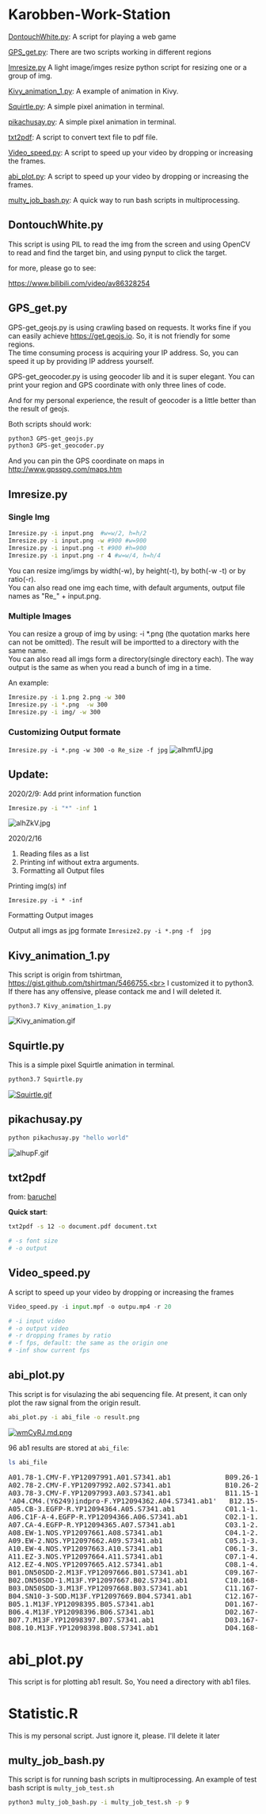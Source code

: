 

# Karobben-Work-Station

[DontouchWhite.py](#Dontouch): A script for playing a web game  

[GPS_get.py](#GPS): There are two scripts working in different regions

[Imresize.py](#Imresize) A light image/imges resize python script for resizing one or a group of img.

[Kivy_animation_1.py](#Kivy): A example of animation in Kivy.

[Squirtle.py](#Squirtle): A simple pixel animation in terminal.

[pikachusay.py](#pikachusay): A simple pixel animation in terminal.

[txt2pdf](#txt2pdf): A script to convert text file to pdf file.

[Video_speed.py](#Video_speed): A script to speed up your video by dropping or increasing the frames.

[abi_plot.py](#abi_plot): A script to speed up your video by dropping or increasing the frames.

[multy_job_bash.py](#multy_job_bash): A quick way to run bash scripts in multiprocessing.


## <div id="Dontouch">DontouchWhite.py</div>

This script is using PIL to read the img from the screen and using OpenCV to read and find the target bin, and using pynput to click the target.

for more, please go to see:

https://www.bilibili.com/video/av86328254

## <div id="GPS">GPS_get.py</div>

GPS-get_geojs.py is using crawling based on requests. It works fine if you can easily achieve https://get.geojs.io. So, it is not friendly for some regions.<br>
The time consuming process is acquiring your IP address. So, you can speed it up by providing IP address yourself.

GPS-get_geocoder.py is using geocoder lib and it is super elegant. You can print your region and GPS coordinate with only three lines of code.

And for my personal experience, the result of geocoder is a little better than the result of geojs.

Both scripts should work:


```bash
python3 GPS-get_geojs.py
python3 GPS-get_geocoder.py
```

And you can pin the GPS coordinate on maps in http://www.gpsspg.com/maps.htm




## <div id="Imresize">Imresize.py</div>


### Single Img
```bash
Imresize.py -i input.png  #w=w/2, h=h/2
Imresize.py -i input.png -w #900 #w=900
Imresize.py -i input.png -t #900 #h=900
Imresize.py -i input.png -r 4 #w=w/4, h=h/4
```
You can resize img/imgs by width(-w), by height(-t), by both(-w -t) or by ratio(-r).<br>
You can also read one img each time, with default arguments, output file names as "Re_" + input.png.<br>

### Multiple Images
You can resize a group of img by using: -i *.png (the quotation marks here can not be omitted). The result will be importted to a directory with the same name.<br>
You can also read all imgs form a directory(single directory each). The way output is the same as when you read a bunch of img in a time.

An example:  

```bash
Imresize.py -i 1.png 2.png -w 300
Imresize.py -i *.png  -w 300
Imresize.py -i img/ -w 300
```

### Customizing Output formate

`Imresize.py -i *.png -w 300 -o Re_size -f jpg`
![alhmfU.jpg](https://s1.ax1x.com/2020/07/31/alhmfU.jpg)


## Update:

2020/2/9: Add print information function

```bash
Imresize.py -i "*" -inf 1
```
![alhZkV.jpg](https://s1.ax1x.com/2020/07/31/alhZkV.jpg)


2020/2/16  
1. Reading files as a list
2. Printing inf without extra arguments.  
3. Formatting all Output files

Printing img(s) inf

`Imresize.py -i * -inf`

Formatting Output images

Output all imgs as jpg formate
`Imresize2.py -i *.png -f  jpg`


## <div id="Kivy">Kivy_animation_1.py</div>

This script is origin from tshirtman, https://gist.github.com/tshirtman/5466755.<br>
I customized it to python3.<br>
If there has any offensive, please contack me and I will deleted it.

```
python3.7 Kivy_animation_1.py
```

![Kivy_animation.gif](https://s1.ax1x.com/2020/07/31/alhKl4.gif)

## <div id="Squirtle">Squirtle.py</div>

This is a simple pixel Squirtle animation in terminal.

```bash
python3.7 Squirtle.py
```
[![Squirtle.gif](https://s1.ax1x.com/2020/07/31/alheYT.gif)](https://imgchr.com/i/alheYT)


## <div id="pikachusay">pikachusay.py</div>

```bash
python pikachusay.py "hello world"
```
![alhupF.gif](https://s1.ax1x.com/2020/07/31/alhupF.gif)

## <div id="txt2pdf">txt2pdf</div>
from: [baruchel](https://github.com/baruchel/txt2pdf)

**Quick start**:
```bash
txt2pdf -s 12 -o document.pdf document.txt

# -s font size
# -o output
```

## <div id="Video_speed">Video_speed.py</div>
A script to speed up your video by dropping or increasing the frames

```python
Video_speed.py -i input.mpf -o outpu.mp4 -r 20

# -i input video
# -o output video
# -r dropping frames by ratio
# -f fps, default: the same as the origin one
# -inf show current fps  
```

## <div id="abi_plot">abi_plot.py</div>
This script is for visulazing the abi sequencing file.
At present, it can only plot the raw signal from the origin result.
```bash
abi_plot.py -i abi_file -o result.png
```
[![wmCyRJ.md.png](https://s1.ax1x.com/2020/09/06/wmCyRJ.md.png)](https://imgchr.com/i/wmCyRJ)

96 ab1 results are stored at `abi_file`:
```bash
ls abi_file
```
<pre>
A01.78-1.CMV-F.YP12097991.A01.S7341.ab1             B09.26-1.VR1012-F.YP12098399.B09.S7341.ab1   D05.168-3.ZmU6-F2.YP12093773.D05.s7341.ab1             F01.NAC56-1300-2.GHeGFP-R.YP12097743.F01.s7341.ab1          G09.1300-CLUC-W33-6.GHMAI-CLUC-R.YP12097553.G09.S7341.ab1
A02.78-2.CMV-F.YP12097992.A02.S7341.ab1             B10.26-2.VR1012-F.YP12098400.B10.S7341.ab1   D06.168-4.ZmU6-F2.YP12093774.D06.s7341.ab1             F02.NAC56-1300-2.GHpSuperF.YP12097744.F02.s7341.ab1         G10.1300-CLUC-W33-7.GHMAI-CLUC-F.YP12097554.G10.S7341.ab1
A03.78-3.CMV-F.YP12097993.A03.S7341.ab1             B11.15-1.VR1012-F.YP12098401.B11.S7341.ab1   D07.168-5.ZmU6-F2.YP12093775.D07.s7341.ab1             F03.NAC56-1300-3.GHeGFP-R.YP12097745.F03.s7341.ab1          G11.1300-CLUC-W33-7.GHMAI-CLUC-R.YP12097555.G11.S7341.ab1
'A04.CM4.(Y6249)indpro-F.YP12094362.A04.S7341.ab1'   B12.15-2.VR1012-F.YP12098402.B12.S7341.ab1   D08.FS7.M13F.YP12098873.D08.s7341.ab1                  F04.NAC56-1300-3.GHpSuperF.YP12097746.F04.s7341.ab1         G12.1300-CLUC-W33-9.GHMAI-CLUC-F.YP12097558.G12.S7341.ab1
A05.CB-3.EGFP-R.YP12094364.A05.S7341.ab1            C01.1-1.6F.YP12097892.C01.S7341.ab1          D09.OMS-1.PABAL-F.YP12097115.D09.s7341.ab1             F05.NAC56-1300-4.GHeGFP-R.YP12097747.F05.s7341.ab1          H01.1300-CLUC-W33-9.GHMAI-CLUC-R.YP12097559.H01.S7341.ab1
A06.C1F-A-4.EGFP-R.YP12094366.A06.S7341.ab1         C02.1-1.6R.YP12097893.C02.S7341.ab1          D10.OMS-1.PABAL-R.YP12097116.D10.s7341.ab1             F06.NAC56-1300-4.GHpSuperF.YP12097748.F06.s7341.ab1         H02.1300-CLUC-W33-10.GHMAI-CLUC-F.YP12097560.H02.S7341.ab1
A07.CA-4.EGFP-R.YP12094365.A07.S7341.ab1            C03.1-2.6F.YP12097894.C03.S7341.ab1          D11.OMS-2.PABAL-F.YP12097117.D11.s7341.ab1             F07.NAC56-1300-5.GHeGFP-R.YP12097749.F07.s7341.ab1          H03.1300-CLUC-W33-10.GHMAI-CLUC-R.YP12097561.H03.S7341.ab1
A08.EW-1.NOS.YP12097661.A08.S7341.ab1               C04.1-2.6R.YP12097895.C04.S7341.ab1          D12.OMS-2.PABAL-R.YP12097118.D12.s7341.ab1             F08.NAC56-1300-5.GHpSuperF.YP12097750.F08.s7341.ab1         H04.1300-CLUC-W33-11.GHMAI-CLUC-F.YP12097562.H04.S7341.ab1
A09.EW-2.NOS.YP12097662.A09.S7341.ab1               C05.1-3.6F.YP12097896.C05.S7341.ab1          E01.OMS-3.PABAL-F.YP12097119.E01.s7341.ab1             F09.NAC56-1302.GHCDN-1302-W1-R.YP12097751.F09.S7341.ab1     H05.1300-CLUC-W33-11.GHMAI-CLUC-R.YP12097563.H05.S7341.ab1
A10.EW-4.NOS.YP12097663.A10.S7341.ab1               C06.1-3.6R.YP12097897.C06.S7341.ab1          E02.OMS-3.PABAL-R.YP12097120.E02.s7341.ab1             F10.1300-CLUC-W33-1.GHMAI-CLUC-F.YP12097542.F10.S7341.ab1   H06.1300-CLUC-W33-12.GHMAI-CLUC-F.YP12097564.H06.S7341.ab1
A11.EZ-3.NOS.YP12097664.A11.S7341.ab1               C07.1-4.6F.YP12097898.C07.S7341.ab1          E03.1-1.GV1300-F.YP12094027.E03.S7341.ab1              F11.1300-CLUC-W33-1.GHMAI-CLUC-R.YP12097543.F11.S7341.ab1   H07.1300-CLUC-W33-12.GHMAI-CLUC-R.YP12097565.H07.S7341.ab1
A12.EZ-4.NOS.YP12097665.A12.S7341.ab1               C08.1-4.6R.YP12097899.C08.S7341.ab1          E04.1-1.GV1300-R.YP12094028.E04.S7341.ab1              F12.1300-CLUC-W33-2.GHMAI-CLUC-F.YP12097544.F12.S7341.ab1   H08.1300-CLUC-W33-13.GHMAI-CLUC-F.YP12097566.H08.S7341.ab1
B01.DN50SDD-2.M13F.YP12097666.B01.S7341.ab1         C09.167-1.ZmU6-F2.YP12093757.C09.s7341.ab1   E05.1-2.GV1300-F.YP12094029.E05.S7341.ab1              G01.1300-CLUC-W33-2.GHMAI-CLUC-R.YP12097545.G01.S7341.ab1   H09.1300-CLUC-W33-13.GHMAI-CLUC-R.YP12097567.H09.S7341.ab1
B02.DN50SDD-1.M13F.YP12097667.B02.S7341.ab1         C10.168-1.ZmU6-F2.YP12093758.C10.s7341.ab1   E06.1-2.GV1300-R.YP12094030.E06.S7341.ab1              G02.1300-CLUC-W33-3.GHMAI-CLUC-F.YP12097546.G02.S7341.ab1   H10.1300-CLUC-W33-8.GHMAI-CLUC-F.YP12097556.H10.S7341.ab1
B03.DN50SDD-3.M13F.YP12097668.B03.S7341.ab1         C11.167-2.ZmU6-F2.YP12093767.C11.s7341.ab1   E07.AP2-NLUC-1.GHmaiNlucR.YP12097735.E07.S7341.ab1     G03.1300-CLUC-W33-3.GHMAI-CLUC-R.YP12097547.G03.S7341.ab1   H11.1300-CLUC-W33-8.GHMAI-CLUC-R.YP12097557.H11.S7341.ab1
B04.SN10-3-SOD.M13F.YP12097669.B04.S7341.ab1        C12.167-3.ZmU6-F2.YP12093768.C12.s7341.ab1   E08.AP2-NLUC-3.GHmaiNlucR.YP12097737.E08.S7341.ab1     G04.1300-CLUC-W33-4.GHMAI-CLUC-F.YP12097548.G04.S7341.ab1   H12.Y-Y-Y.ab1
B05.1.M13F.YP12098395.B05.S7341.ab1                 D01.167-4.ZmU6-F2.YP12093769.D01.s7341.ab1   E09.AP2-NLUC-4.GHmaiNlucR.YP12097738.E09.S7341.ab1     G05.1300-CLUC-W33-4.GHMAI-CLUC-R.YP12097549.G05.S7341.ab1
B06.4.M13F.YP12098396.B06.S7341.ab1                 D02.167-5.ZmU6-F2.YP12093770.D02.s7341.ab1   E10.AP2-NLUC-5.GHmaiNlucR.YP12097739.E10.S7341.ab1     G06.1300-CLUC-W33-5.GHMAI-CLUC-F.YP12097550.G06.S7341.ab1
B07.7.M13F.YP12098397.B07.S7341.ab1                 D03.167-6.ZmU6-F2.YP12093771.D03.s7341.ab1   E11.AP2-NLUC-6.GHmaiNlucR.YP12097740.E11.S7341.ab1     G07.1300-CLUC-W33-5.GHMAI-CLUC-R.YP12097551.G07.S7341.ab1
B08.10.M13F.YP12098398.B08.S7341.ab1                D04.168-2.ZmU6-F2.YP12093772.D04.s7341.ab1   E12.NAC56-1300-1.GHmaiNlucR.YP12097741.E12.S7341.ab1   G08.1300-CLUC-W33-6.GHMAI-CLUC-F.YP12097552.G08.S7341.ab1
</pre>

# abi_plot.py
This script is for plotting ab1 result. So, You need a directory with ab1 files.

# Statistic.R
This is my personal script. Just ignore it, please. I'll delete it later


## <div id="multy_job_bash">multy_job_bash.py</div>
This script is for running bash scripts in multiprocessing. An example of test bash script is `multy_job_test.sh`

```bash
python3 multy_job_bash.py -i multy_job_test.sh -p 9
```
